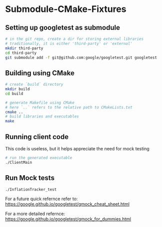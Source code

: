 # Submodule-CMake-Fixtures

## Setting up googletest as submodule

```sh
# in the git repo, create a dir for storing external libraries
# traditionally, it is either 'third-party' or 'external'
mkdir third-party
cd third-party
git submodule add -f git@github.com:google/googletest.git googletest
```

## Building using CMake

```sh
# create `build` directory
mkdir build
cd build

# generate Makefile using CMake
# here `..` refers to the relative path to CMakeLists.txt
cmake ..
# build libraries and executables
make
```

## Running client code

This code is useless, but it helps appreciate the need for mock testing

```sh
# run the generated executable
./ClientMain
```

## Run Mock tests

```sh
./InflationTracker_test
```

For a future quick refernce refer to: <https://google.github.io/googletest/gmock_cheat_sheet.html>

For a more detailed refernce: <https://google.github.io/googletest/gmock_for_dummies.html>
